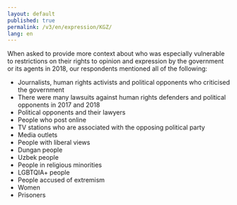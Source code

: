 ```yaml
---
layout: default
published: true
permalink: /v3/en/expression/KGZ/
lang: en
---
```


When asked to provide more context about who was especially vulnerable to restrictions on their rights to opinion and expression by the government or its agents in 2018, our respondents mentioned all of the following:
-	Journalists, human rights activists and political opponents who criticised the government
-	There were many lawsuits against human rights defenders and political opponents in 2017 and 2018
-	Political opponents and their lawyers
-	People who post online
-	TV stations who are associated with the opposing political party
-	Media outlets
-	People with liberal views
-	Dungan people
-	Uzbek people
-	People in religious minorities
-	LGBTQIA+ people
-	People accused of extremism
-	Women
-	Prisoners

